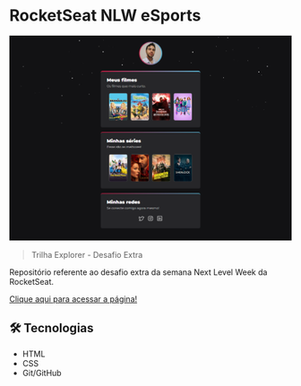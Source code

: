 # RocketSeat NLW eSports

![preview](.github/preview.png)

> Trilha Explorer - Desafio Extra

Repositório referente ao desafio extra da semana Next Level Week da RocketSeat.

[Clique aqui para acessar a página!](https://sergiogurg.github.io/rocketseat_nlw_esports_explorer_desafio_extra)

## :hammer_and_wrench: Tecnologias

- HTML
- CSS
- Git/GitHub
